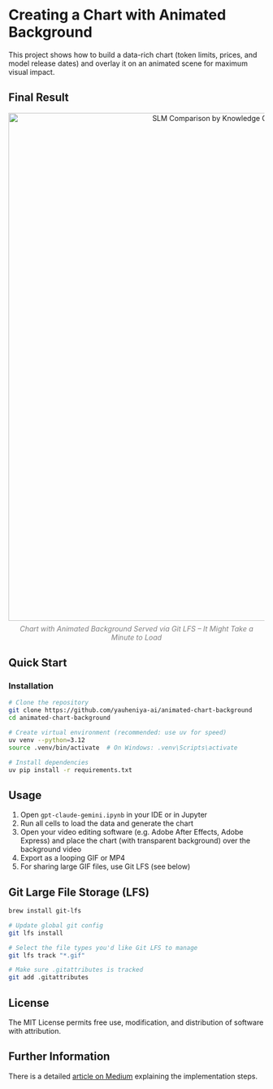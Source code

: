 # Creating a Chart with Animated Background

This project shows how to build a data-rich chart (token limits, prices, and model release dates) and overlay it on an animated scene for maximum visual impact.

## Final Result

<div style="text-align: center;">

  <img src="./video/gpt-claude-gemini-3000.aep_AME/gpt-claude-gemini-animated-background-3000.gif" alt="SLM Comparison by Knowledge Cutoff Date, Max Tokens, and Price" width="1000" />

  <p style="color:gray; font-style: italic; margin-top: 0.5em;">
    Chart with Animated Background Served via Git LFS – It Might Take a Minute to Load
  </p>

</div>

## Quick Start

### Installation
```bash
# Clone the repository
git clone https://github.com/yauheniya-ai/animated-chart-background
cd animated-chart-background

# Create virtual environment (recommended: use uv for speed)
uv venv --python=3.12
source .venv/bin/activate  # On Windows: .venv\Scripts\activate

# Install dependencies
uv pip install -r requirements.txt
```

## Usage
1. Open `gpt-claude-gemini.ipynb` in your IDE or in Jupyter
2. Run all cells to load the data and generate the chart
3. Open your video editing software (e.g. Adobe After Effects, Adobe Express) and place the chart (with transparent background) over the background video
4. Export as a looping GIF or MP4
5. For sharing large GIF files, use Git LFS (see below)


## Git Large File Storage (LFS) 

```bash
brew install git-lfs

# Update global git config
git lfs install

# Select the file types you'd like Git LFS to manage
git lfs track "*.gif"

# Make sure .gitattributes is tracked
git add .gitattributes
```

## License

The MIT License permits free use, modification, and distribution of software with attribution.

## Further Information

There is a detailed [article on Medium](https://medium.com/@yauheniya.ai/how-to-add-animated-backgrounds-to-your-data-visualizations-b3865e370cc7) explaining the implementation steps.